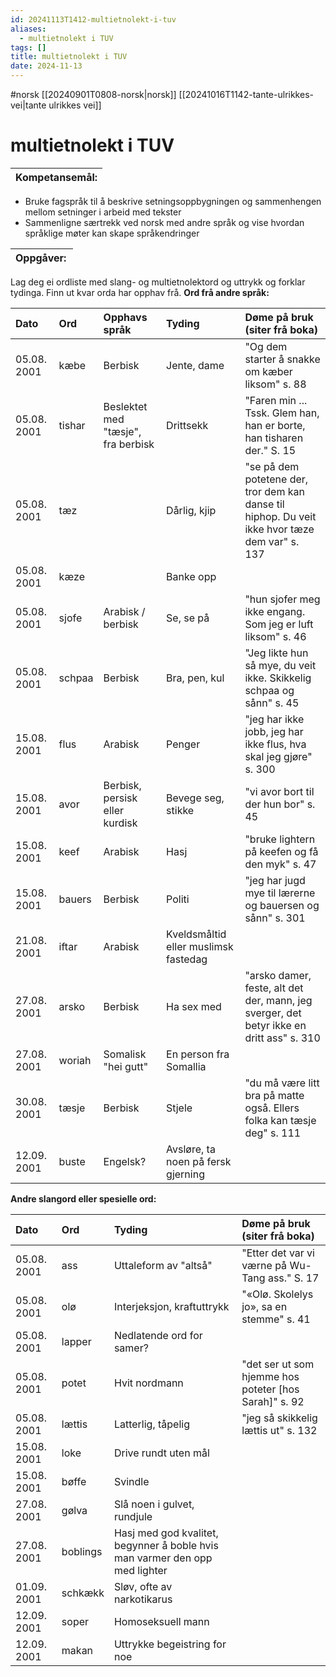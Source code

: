 ```yaml
---
id: 20241113T1412-multietnolekt-i-tuv
aliases:
  - multietnolekt i TUV
tags: []
title: multietnolekt i TUV
date: 2024-11-13
---
```


#norsk [[20240901T0808-norsk|norsk]] [[20241016T1142-tante-ulrikkes-vei|tante ulrikkes vei]]

# multietnolekt i TUV

| Kompetansemål: |
| :------------- |

- Bruke fagspråk til å beskrive setningsoppbygningen og sammenhengen mellom setninger i arbeid med tekster
- Sammenligne særtrekk ved norsk med andre språk og vise hvordan språklige møter kan skape språkendringer

| Oppgåver:  |
| :--------- |

Lag deg ei ordliste med slang- og multietnolektord og uttrykk og forklar tydinga. Finn ut kvar orda har opphav frå.
**Ord frå andre språk:**

| Dato        | Ord    | Opphavs språk                      | Tyding                               | Døme på bruk (siter frå boka)                                                                  |
| :---------- | :----- | :--------------------------------- | :----------------------------------- | :--------------------------------------------------------------------------------------------- |
| 05.08. 2001 | kæbe   | Berbisk                            | Jente, dame                          | "Og dem starter å snakke om kæber liksom" s. 88                                                |
| 05.08. 2001 | tishar | Beslektet med "tæsje", fra berbisk | Drittsekk                            | "Faren min ... Tssk. Glem han, han er borte, han tisharen der." S. 15                          |
| 05.08. 2001 | tæz    |                                    | Dårlig, kjip                         | "se på dem potetene der, tror dem kan danse til hiphop. Du veit ikke hvor tæze dem var" s. 137 |
| 05.08. 2001 | kæze   |                                    | Banke opp                            |                                                                                                |
| 05.08. 2001 | sjofe  | Arabisk / berbisk                  | Se, se på                            | "hun sjofer meg ikke engang. Som jeg er luft liksom" s. 46                                     |
| 05.08. 2001 | schpaa | Berbisk                            | Bra, pen, kul                        | "Jeg likte hun så mye, du veit ikke. Skikkelig schpaa og sånn" s. 45                           |
| 15.08. 2001 | flus   | Arabisk                            | Penger                               | "jeg har ikke jobb, jeg har ikke flus, hva skal jeg gjøre" s. 300                              |
| 15.08. 2001 | avor   | Berbisk, persisk eller kurdisk     | Bevege seg, stikke                   | "vi avor bort til der hun bor" s. 45                                                           |
| 15.08. 2001 | keef   | Arabisk                            | Hasj                                 | "bruke lightern på keefen og få den myk" s. 47                                                 |
| 15.08. 2001 | bauers | Berbisk                            | Politi                               | "jeg har jugd mye til lærerne og bauersen og sånn" s. 301                                      |
| 21.08. 2001 | iftar  | Arabisk                            | Kveldsmåltid eller muslimsk fastedag |                                                                                                |
| 27.08. 2001 | arsko  | Berbisk                            | Ha sex med                           | "arsko damer, feste, alt det der, mann, jeg sverger, det betyr ikke en dritt ass" s. 310       |
| 27.08. 2001 | woriah | Somalisk "hei gutt"                | En person fra Somallia               |                                                                                                |
| 30.08. 2001 | tæsje  | Berbisk                            | Stjele                               | "du må være litt bra på matte også. Ellers folka kan tæsje deg" s. 111                         |
| 12.09. 2001 | buste  | Engelsk?                           | Avsløre, ta noen på fersk gjerning   |                                                                                                |

**Andre slangord eller spesielle ord:**

| Dato        | Ord      | Tyding                                                                      | Døme på bruk (siter frå boka)                           |
| :---------- | :------- | :-------------------------------------------------------------------------- | :------------------------------------------------------ |
| 05.08. 2001 | ass      | Uttaleform av "altså"                                                       | "Etter det var vi værne på Wu-Tang ass." S. 17          |
| 05.08. 2001 | olø      | Interjeksjon, kraftuttrykk                                                  | "«Olø. Skolelys jo», sa en stemme" s. 41                |
| 05.08. 2001 | lapper   | Nedlatende ord for samer?                                                   |                                                         |
| 05.08. 2001 | potet    | Hvit nordmann                                                               | "det ser ut som hjemme hos poteter \[hos Sarah\]" s. 92 |
| 05.08. 2001 | lættis   | Latterlig, tåpelig                                                          | "jeg så skikkelig lættis ut" s. 132                     |
| 15.08. 2001 | loke     | Drive rundt uten mål                                                        |                                                         |
| 15.08. 2001 | bøffe    | Svindle                                                                     |                                                         |
| 27.08. 2001 | gølva    | Slå noen i gulvet, rundjule                                                 |                                                         |
| 27.08. 2001 | boblings | Hasj med god kvalitet, begynner å boble hvis man varmer den opp med lighter |                                                         |
| 01.09. 2001 | schkækk  | Sløv, ofte av narkotikarus                                                  |                                                         |
| 12.09. 2001 | soper    | Homoseksuell mann                                                           |                                                         |
| 12.09. 2001 | makan    | Uttrykke begeistring for noe                                                |                                                         |
